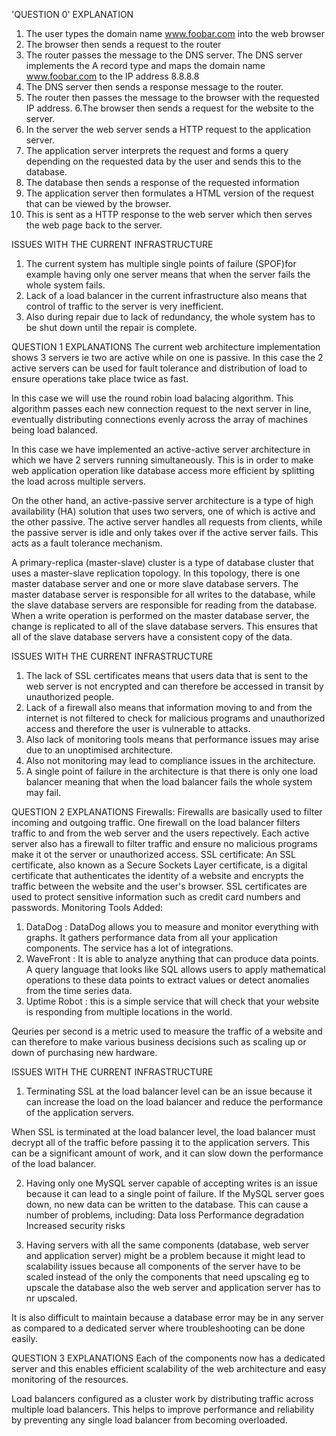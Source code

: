'QUESTION 0'
EXPLANATION
1. The user types the domain name www.foobar.com into the web browser
2. The browser then sends a request to the router
3. The router passes the message to the DNS server.
The DNS server implements the A record type and maps the domain name www.foobar.com to the IP address 8.8.8.8
4. The DNS server then sends a response message to the router.
5. The router then passes the message to the browser with the requested IP address.
6.The browser then sends a request for the website to the server.
7. In the server the web server sends a HTTP request to the application server.
8. The application server interprets the request and forms a query depending on the requested data by the user and sends this to the database.
9. The database then sends a response of the requested information
10. The application server then formulates a HTML version of the request that can be viewed by the browser.
11. This is sent as a HTTP response to the web server which then serves the web page back to the server.

ISSUES WITH THE CURRENT INFRASTRUCTURE
1. The current system has multiple single points of failure (SPOF)for example having only one server means that when the server fails the whole system fails.
2. Lack of a load balancer in the current infrastructure also means that control of traffic to the server is very inefficient.
3. Also during repair due to lack of redundancy, the whole system has to be shut down until the repair is complete.



QUESTION 1
EXPLANATIONS
The current web architecture implementation shows 3 servers ie two are active while on one is passive. In this case the 2 active servers can be used for fault tolerance and distribution of load to ensure operations take place twice as fast.

In this case we will use the round robin load balacing algorithm. This algorithm passes each new connection request to the next server in line, eventually distributing connections evenly across the array of machines being load balanced.

In this case we have implemented an active-active server architecture in which we have 2 servers running simultaneously. This is in order to make web application operation like database access more efficient by splitting the load across multiple servers.

On the other hand, an active-passive server architecture is a type of high availability (HA) solution that uses two servers, one of which is active and the other passive. The active server handles all requests from clients, while the passive server is idle and only takes over if the active server fails. This acts as a fault tolerance mechanism.

A primary-replica (master-slave) cluster is a type of database cluster that uses a master-slave replication topology. In this topology, there is one master database server and one or more slave database servers. The master database server is responsible for all writes to the database, while the slave database servers are responsible for reading from the database.
When a write operation is performed on the master database server, the change is replicated to all of the slave database servers. This ensures that all of the slave database servers have a consistent copy of the data.

ISSUES WITH THE CURRENT INFRASTRUCTURE
1. The lack of SSL certificates means that users data that is sent to the web server is not encrypted and can therefore be accessed in transit by unauthorized people.
2. Lack of a firewall also means that information moving to and from the internet  is not filtered to check for malicious programs and unauthorized access and therefore the user is vulnerable to attacks.
3. Also lack of monitoring tools means that performance issues may arise due to an unoptimised architecture.
4. Also not monitoring may lead to compliance issues in the architecture.
5. A single point of failure in the architecture is that there is only one load balancer meaning that when the load balancer fails the whole system may fail.



QUESTION 2
EXPLANATIONS
Firewalls: Firewalls are basically used to filter incoming and outgoing traffic. One firewall on the load balancer filters traffic to and from the web server and the users repectively. Each active server also has a firewall to filter traffic and ensure no malicious programs make it ot the server or unauthorized access.
SSL certificate: An SSL certificate, also known as a Secure Sockets Layer certificate, is a digital certificate that authenticates the identity of a website and encrypts the traffic between the website and the user's browser. SSL certificates are used to protect sensitive information such as credit card numbers and passwords.
Monitoring Tools Added:
1. DataDog : DataDog allows you to measure and monitor everything with graphs. It gathers performance data from all your application components. The service has a lot of integrations. 
2. WaveFront : It is able to analyze anything that can produce data points. A query language that looks like SQL allows users to apply mathematical operations to these data points to extract values or detect anomalies from the time series data.
3. Uptime Robot : this is a simple service that will check that your website is responding from multiple locations in the world. 

Qeuries per second is a metric used to measure the traffic of a website and can therefore to make various business decisions such as scaling up or down of purchasing new hardware.

ISSUES WITH THE CURRENT INFRASTRUCTURE
1. Terminating SSL at the load balancer level can be an issue because it can increase the load on the load balancer and reduce the performance of the application servers.

When SSL is terminated at the load balancer level, the load balancer must decrypt all of the traffic before passing it to the application servers. This can be a significant amount of work, and it can slow down the performance of the load balancer.

2. Having only one MySQL server capable of accepting writes is an issue because it can lead to a single point of failure. If the MySQL server goes down, no new data can be written to the database. This can cause a number of problems, including:
Data loss
Performance degradation
Increased security risks

3. Having servers with all the same components (database, web server and application server) might be a problem because it might lead to scalability issues because all components of the server have to be scaled instead of the only the components that need upscaling eg to upscale the database also the web server and application server has to nr upscaled.

It is also difficult to maintain because a database error may be in any server as compared to a dedicated server where troubleshooting can be done easily.

QUESTION 3
EXPLANATIONS
Each of the components now has a dedicated server and this enables efficient scalability of the web architecture and easy monitoring of the resources.

Load balancers configured as a cluster work by distributing traffic across multiple load balancers. This helps to improve performance and reliability by preventing any single load balancer from becoming overloaded.
